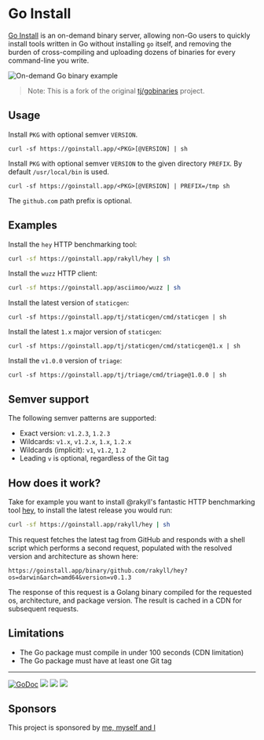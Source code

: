 # Go Install

[Go Install](https://goinstall.app/) is an on-demand binary server, allowing non-Go users to quickly install tools written in Go without installing `go` itself, and removing the burden of cross-compiling and uploading dozens of binaries for every command-line you write.

![On-demand Go binary example](assets/example.png)

> Note: This is a fork of the original [tj/gobinaries](https://github.com/tj/gobinaries) project.

## Usage

Install `PKG` with optional semver `VERSION`.

```
curl -sf https://goinstall.app/<PKG>[@VERSION] | sh
```

Install `PKG` with optional semver `VERSION` to the given directory `PREFIX`. By default `/usr/local/bin` is used.

```
curl -sf https://goinstall.app/<PKG>[@VERSION] | PREFIX=/tmp sh
```

The `github.com` path prefix is optional.

## Examples

Install the `hey` HTTP benchmarking tool:

```sh
curl -sf https://goinstall.app/rakyll/hey | sh
```

Install the `wuzz` HTTP client:

```sh
curl -sf https://goinstall.app/asciimoo/wuzz | sh
```

Install the latest version of `staticgen`:

```
curl -sf https://goinstall.app/tj/staticgen/cmd/staticgen | sh
```

Install the latest `1.x` major version of `staticgen`:

```
curl -sf https://goinstall.app/tj/staticgen/cmd/staticgen@1.x | sh
```

Install the `v1.0.0` version of `triage`:

```
curl -sf https://goinstall.app/tj/triage/cmd/triage@1.0.0 | sh
```

## Semver support

The following semver patterns are supported:

- Exact version: `v1.2.3`, `1.2.3`
- Wildcards: `v1.x`, `v1.2.x`, `1.x`, `1.2.x`
- Wildcards (implicit): `v1`, `v1.2`, `1.2`
- Leading `v` is optional, regardless of the Git tag

## How does it work?

Take for example you want to install @rakyll's fantastic HTTP benchmarking tool [hey](https://goinstall.app/rakyll/hey), to install the latest release you would run:

```sh
curl -sf https://goinstall.app/rakyll/hey | sh
```

This request fetches the latest tag from GitHub and responds with a shell script
which performs a second request, populated with the resolved version and architecture as shown here:

```
https://goinstall.app/binary/github.com/rakyll/hey?os=darwin&arch=amd64&version=v0.1.3
```

The response of this request is a Golang binary compiled for the requested os, architecture, and package version. The result is cached in a CDN for subsequent requests.

## Limitations

- The Go package must compile in under 100 seconds (CDN limitation)
- The Go package must have at least one Git tag

---

[![GoDoc](https://godoc.org/github.com/matsilva/goinstall?status.svg)](https://godoc.org/github.com/matsilva/goinstall)
![](https://img.shields.io/badge/license-MIT-blue.svg)
![](https://img.shields.io/badge/status-maintained-green.svg)
![](https://github.com/matsilva/goinstall/workflows/Tests/badge.svg)

## Sponsors

This project is sponsored by [me, myself and I](https://github.com/matsilva)
